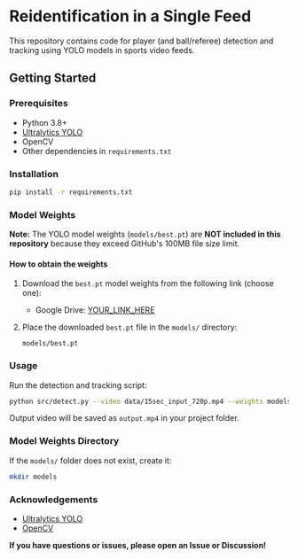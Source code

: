 # Reidentification in a Single Feed

This repository contains code for player (and ball/referee) detection and tracking using YOLO models in sports video feeds.

## Getting Started

### Prerequisites

- Python 3.8+
- [Ultralytics YOLO](https://docs.ultralytics.com/)
- OpenCV
- Other dependencies in `requirements.txt`

### Installation

```bash
pip install -r requirements.txt
```

### Model Weights

**Note:**
The YOLO model weights (`models/best.pt`) are **NOT included in this repository** because they exceed GitHub's 100MB file size limit.

#### How to obtain the weights

1. Download the `best.pt` model weights from the following link (choose one):

   - Google Drive: [YOUR_LINK_HERE](https://drive.google.com/file/d/1-5fOSHOSB9UXyP_enOoZNAMScrePVcMD/view)
   
2. Place the downloaded `best.pt` file in the `models/` directory:

   ```
   models/best.pt
   ```

### Usage

Run the detection and tracking script:

```bash
python src/detect.py --video data/15sec_input_720p.mp4 --weights models/best.pt
```

Output video will be saved as `output.mp4` in your project folder.

### Model Weights Directory

If the `models/` folder does not exist, create it:

```bash
mkdir models
```

### Acknowledgements

- [Ultralytics YOLO](https://github.com/ultralytics/ultralytics)
- [OpenCV](https://opencv.org/)


**If you have questions or issues, please open an Issue or Discussion!**
